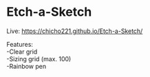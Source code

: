 # Etch-a-Sketch
Live: https://chicho221.github.io/Etch-a-Sketch/

Features:\
-Clear grid\
-Sizing grid (max. 100)\
-Rainbow pen
